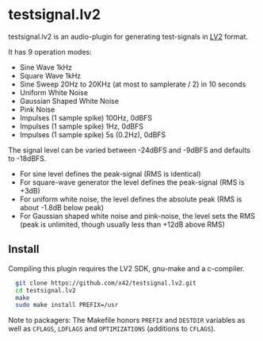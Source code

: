 testsignal.lv2
==============

testsignal.lv2 is an audio-plugin for generating test-signals
in [LV2](http://lv2plug.in) format.

It has 9 operation modes:
*   Sine Wave 1kHz
*   Square Wave 1kHz
*   Sine Sweep 20Hz to 20KHz (at most to samplerate / 2) in 10 seconds
*   Uniform White Noise
*   Gaussian Shaped White Noise
*   Pink Noise
*   Impulses (1 sample spike) 100Hz, 0dBFS
*   Impulses (1 sample spike) 1Hz, 0dBFS
*   Impulses (1 sample spike) 5s (0.2Hz), 0dBFS


The signal level can be varied between -24dBFS and -9dBFS and defaults to -18dBFS.
*   For sine level defines the peak-signal (RMS is identical)
*   For square-wave generator the level defines the peak-signal (RMS is +3dB)
*   For uniform white noise, the level defines the absolute peak (RMS is about -1.8dB below peak)
*   For Gaussian shaped white noise and pink-noise, the level sets the RMS (peak is unlimited, though usually less than +12dB above RMS)

Install
-------

Compiling this plugin requires the LV2 SDK, gnu-make and a c-compiler.

```bash
  git clone https://github.com/x42/testsignal.lv2.git
  cd testsignal.lv2
  make
  sudo make install PREFIX=/usr
```

Note to packagers: The Makefile honors `PREFIX` and `DESTDIR` variables as well
as `CFLAGS`, `LDFLAGS` and `OPTIMIZATIONS` (additions to `CFLAGS`).
